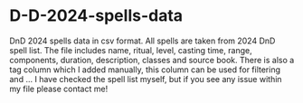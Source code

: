 # D-D-2024-spells-data
DnD 2024 spells data in csv format.
All spells are taken from 2024 DnD spell list.
The file includes name, ritual, level, casting time, range, components, duration, description, classes and source book. There is also a tag column which I added manually, this column can be used for filtering and ...
I have checked the spell list myself, but if you see any issue within my file please contact me!
